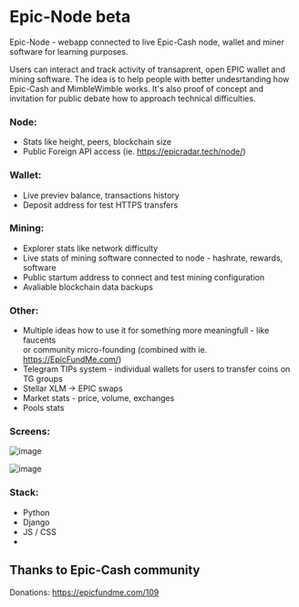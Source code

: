 # Epic-Node beta
Epic-Node - webapp connected to live Epic-Cash node, wallet and miner software for learning purposes.

Users can interact and track activity of transaprent, open EPIC wallet and mining software. 
The idea is to help people with better undesrtanding how Epic-Cash and MimbleWimble works. It's also proof of concept and invitation for public debate how to approach technical difficulties.


### Node:
- Stats like height, peers, blockchain size
- Public Foreign API access (ie. https://epicradar.tech/node/)

### Wallet:
- Live previev balance, transactions history
- Deposit address for test HTTPS transfers

### Mining:
- Explorer stats like network difficulty
- Live stats of mining software connected to node - hashrate, rewards, software
- Public startum address to connect and test mining configuration
- Avaliable blockchain data backups


### Other:
- Multiple ideas how to use it for something more meaningfull - like faucents <br>or community micro-founding (combined with ie. https://EpicFundMe.com/)
- Telegram TIPs system - individual wallets for users to transfer coins on TG groups
- Stellar XLM -> EPIC swaps
- Market stats - price, volume, exchanges
- Pools stats

### Screens:

![image](https://user-images.githubusercontent.com/53139520/112483628-1ea6c980-8d71-11eb-9a9e-10740e594dc6.png)

![image](https://user-images.githubusercontent.com/53139520/112483763-3e3df200-8d71-11eb-80a1-b873e7ccd26f.png)

### Stack:

- Python 
- Django
- JS / CSS
- 
## Thanks to Epic-Cash community

Donations: https://epicfundme.com/109
